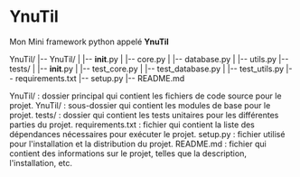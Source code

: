 # YnuTil
Mon Mini framework python appelé **YnuTil**

YnuTil/
|-- YnuTil/
|   |-- __init__.py
|   |-- core.py
|   |-- database.py
|   |-- utils.py
|-- tests/
|   |-- __init__.py
|   |-- test_core.py
|   |-- test_database.py
|   |-- test_utils.py
|-- requirements.txt
|-- setup.py
|-- README.md

YnuTil/ : dossier principal qui contient les fichiers de code source pour le projet.
YnuTil/ : sous-dossier qui contient les modules de base pour le projet.
tests/ : dossier qui contient les tests unitaires pour les différentes parties du projet.
requirements.txt : fichier qui contient la liste des dépendances nécessaires pour exécuter le projet.
setup.py : fichier utilisé pour l'installation et la distribution du projet.
README.md : fichier qui contient des informations sur le projet, telles que la description, l'installation, etc.


